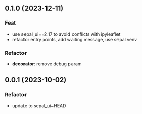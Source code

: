 ## 0.1.0 (2023-12-11)

### Feat

- use sepal_ui==2.17 to avoid conflicts with ipyleaflet
- refactor entry points, add waiting message, use sepal venv

### Refactor

- **decorator**: remove debug param

## 0.0.1 (2023-10-02)

### Refactor

- update to sepal_ui~HEAD
